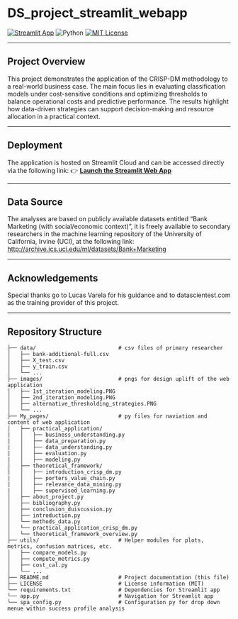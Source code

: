# DS_project_streamlit_webapp

[![Streamlit App](https://img.shields.io/badge/Launch%20App-Streamlit-brightgreen)](https://your-streamlit-app-url.streamlit.app)
![Python](https://img.shields.io/badge/Python-3.9-blue?logo=python) 
[![MIT License](https://img.shields.io/badge/License-MIT-green.svg)](./LICENSE)

---

## Project Overview
This project demonstrates the application of the CRISP-DM methodology to a real-world business case. The main focus lies in evaluating classification models under cost-sensitive conditions and optimizing thresholds to balance operational costs and predictive performance. The results highlight how data-driven strategies can support decision-making and resource allocation in a practical context.

---

## Deployment
The application is hosted on Streamlit Cloud and can be accessed directly via the following link:
👉 [**Launch the Streamlit Web App**](https://your-streamlit-app-url.streamlit.app)

---

## Data Source
The analyses are based on publicly available datasets entitled “Bank Marketing (with social/economic context)”, it is freely available to secondary researchers in the machine learning repository of the University of California, Irvine (UCI), at the following link: http://archive.ics.uci.edu/ml/datasets/Bank+Marketing

---

## Acknowledgements
Special thanks go to Lucas Varela for his guidance and to datascientest.com as the training provider of this project.

---

## Repository Structure
```plaintext
├── data/                          # csv files of primary researcher
│   ├── bank-additional-full.csv
│   ├── X_test.csv
│   ├── y_train.csv
│   └── ...
├── images/                        # pngs for design uplift of the web application
│   ├── 1st_iteration_modeling.PNG
│   ├── 2nd_iteration_modeling.PNG
│   ├── alternative_thresholding_strategies.PNG
│   └── ...
├── My_pages/                      # py files for naviation and content of web application
│   ├── practical_application/
|   │   ├── business_understanding.py
|   │   ├── data_preparation.py
|   │   ├── data_understanding.py
|   │   ├── evaluation.py
|   │   ├── modeling.py
│   ├── theoretical_framework/
|   │   ├── introduction_crisp_dm.py
|   │   ├── porters_value_chain.py
|   │   ├── relevance_data_mining.py
|   │   ├── supervised_learning.py
│   ├── about_project.py
│   ├── bibliography.py
│   ├── conclusion_duiscussion.py
│   ├── introduction.py
│   └── methods_data.py
│   └── practical_application_crisp_dm.py
│   └── theoretical_framework_overview.py
├── utils/                         # Helper modules for plots, metrics, confusion matrices, etc.
│   ├── compare_models.py
│   ├── compute_metrics.py
│   ├── cost_cal.py
│   └── ...
├── README.md                      # Project documentation (this file)
├── LICENSE                        # License information (MIT)
└── requirements.txt               # Dependencies for Streamlit app
└── app.py                         # Navigation for Streamlit app
└── spa_config.py                  # Configuration py for drop down menue within success profile analysis
